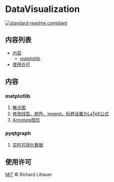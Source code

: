 # DataVisualization

[![standard-readme compliant](https://img.shields.io/badge/readme%20style-standard-brightgreen.svg?style=flat-square)](https://github.com/RichardLitt/standard-readme)

## 内容列表

- [内容](#内容)
	- [matplotlib](#matplotlib)
- [使用许可](#使用许可)

## 内容

### matplotlib
1. [散点图](https://github.com/xu-yang16/DataVisualization/blob/master/examples_matplotlib/ScatterPlot.py)
2. [修改线型、颜色、legend，标题设置为LaTeX公式](https://github.com/xu-yang16/DataVisualization/blob/master/examples_matplotlib/Color_and_Type.py)
3. [Annotate图形](https://github.com/xu-yang16/DataVisualization/blob/master/examples_matplotlib/AnnotatePlot.py)

### pyqtgraph
1. [实时可视化数据](https://github.com/xu-yang16/DataVisualization/blob/master/examples_pyqtgraph/RealTimePlot.py)

## 使用许可

[MIT](LICENSE) © Richard Littauer